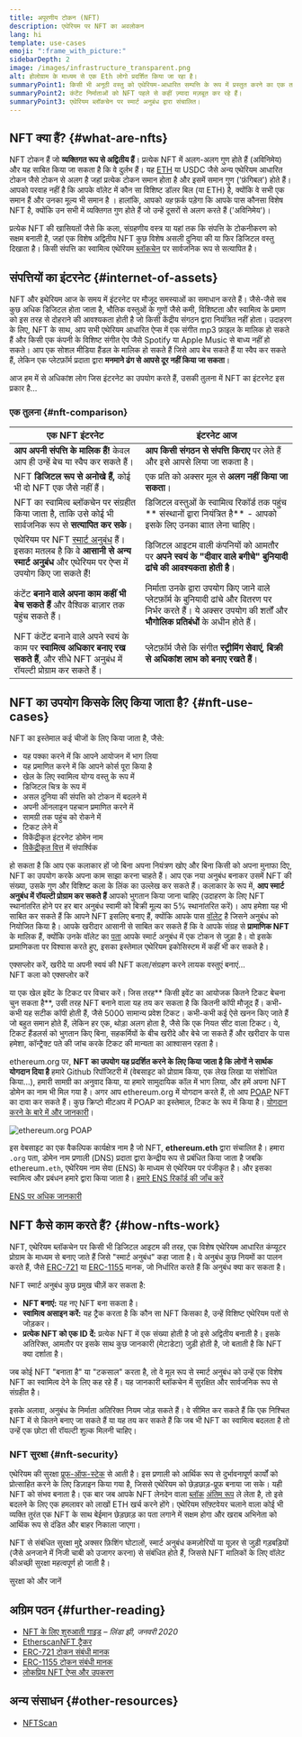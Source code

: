 ```yaml
---
title: अपूरणीय टोकन (NFT)
description: एथेरियम पर NFT का अवलोकन
lang: hi
template: use-cases
emoji: ":frame_with_picture:"
sidebarDepth: 2
image: /images/infrastructure_transparent.png
alt: होलोग्राम के माध्यम से एक Eth लोगो प्रदर्शित किया जा रहा है।
summaryPoint1: किसी भी अनूठी वस्तु को एथेरियम-आधारित सम्पत्ति के रूप में प्रस्तुत करने का एक तरीका।
summaryPoint2: कंटेंट निर्माताओं को NFT पहले से कहीं ज़्यादा मज़बूत कर रहे हैं।
summaryPoint3: एथेरियम ब्लॉकचेन पर स्मार्ट अनुबंध द्वारा संचालित।
---
```


## NFT क्या हैं? {#what-are-nfts}

NFT टोकन हैं जो **व्यक्तिगत रूप से अद्वितीय हैं**। प्रत्येक NFT में अलग-अलग गुण होते हैं (अविनिमेय) और यह साबित किया जा सकता है कि वे दुर्लभ हैं। यह [ETH](/glossary/#ether) या USDC जैसे अन्य एथेरियम आधारित टोकन जैसे टोकन से अलग है जहां प्रत्येक टोकन समान होता है और इसमें समान गुण ('फ़ंगिबल') होते हैं। आपको परवाह नहीं है कि आपके वॉलेट में कौन सा विशिष्ट डॉलर बिल (या ETH) है, क्योंकि वे सभी एक समान हैं और उनका मूल्य भी समान है । हालांकि, आपको _यह_ फ़र्क पड़ेगा कि आपके पास कौनसा विशेष NFT है, क्योंकि उन सभी में व्यक्तिगत गुण होते हैं जो उन्हें दूसरों से अलग करते हैं ('अविनिमेय')।

प्रत्येक NFT की खासियतों जैसे कि कला, संग्रहणीय वस्त्र या यहां तक कि संपत्ति के टोकनीकरण को सक्षम बनाती है, जहां एक विशेष अद्वितीय NFT कुछ विशेष असली दुनिया की या फिर डिजिटल वस्तु दिखाता है। किसी संपत्ति का स्वामित्व एथेरियम [ब्लॉकचेन](/glossary/#blockchain) पर सार्वजनिक रूप से सत्यापित है।

<YouTube id="Xdkkux6OxfM" />

## संपत्तियों का इंटरनेट {#internet-of-assets}

NFT और इथेरियम आज के समय में इंटरनेट पर मौजूद समस्याओं का समाधान करते हैं। जैसे-जैसे सब कुछ अधिक डिजिटल होता जाता है, भौतिक वस्तुओं के गुणों जैसे कमी, विशिष्टता और स्वामित्व के प्रमाण को इस तरह से दोहराने की आवश्यकता होती है जो किसी केंद्रीय संगठन द्वारा नियंत्रित नहीं होता। उदाहरण के लिए, NFT के साथ, आप सभी एथेरियम आधारित ऐप्स में एक संगीत mp3 फ़ाइल के मालिक हो सकते हैं और किसी एक कंपनी के विशिष्ट संगीत ऐप जैसे Spotify या Apple Music से बाध्य नहीं हो सकते। आप एक सोशल मीडिया हैंडल के मालिक हो सकते हैं जिसे आप बेच सकते हैं या स्वैप कर सकते हैं, लेकिन एक प्लेटफ़ॉर्म प्रदाता द्वारा **मनमाने ढंग से आपसे दूर नहीं किया जा सकता**।

आज हम में से अधिकांश लोग जिस इंटरनेट का उपयोग करते हैं, उसकी तुलना में NFT का इंटरनेट इस प्रकार है...

### एक तुलना {#nft-comparison}

| एक NFT इंटरनेट                                                                                                                                                    | इंटरनेट आज                                                                                                                                                               |
| ----------------------------------------------------------------------------------------------------------------------------------------------------------------- | ------------------------------------------------------------------------------------------------------------------------------------------------------------------------ |
| **आप अपनी संपत्ति के मालिक हैं!** केवल आप ही उन्हें बेच या स्वैप कर सकते हैं।                                                                                     | **आप किसी संगठन से संपत्ति किराए** पर लेते हैं और इसे आपसे लिया जा सकता है।                                                                                              |
| NFT **डिजिटल रूप से अनोखे हैं,** कोई भी दो NFT एक जैसे नहीं हैं।                                                                                                  | एक प्रति को अक्सर मूल से **अलग नहीं किया जा सकता**।                                                                                                                      |
| NFT का स्वामित्व ब्लॉकचेन पर संग्रहीत किया जाता है, ताकि उसे कोई भी सार्वजनिक रूप से **सत्यापित कर सके**।                                                         | डिजिटल वस्तुओं के स्वामित्व रिकॉर्ड तक पहुंच ** संस्थानों द्वारा नियंत्रित है** - आपको इसके लिए उनका बाात लेना चाहिए।                                                    |
| एथेरियम पर NFT [स्मार्ट अनुबंध](/glossary/#smart-contract) हैं। इसका मतलब है कि वे **आसानी से अन्य स्मार्ट अनुबंध** और एथेरियम पर ऐप्स में उपयोग किए जा सकते हैं! | डिजिटल आइटम वाली कंपनियों को आमतौर पर **अपने स्वयं के "दीवार वाले बगीचे" बुनियादी ढांचे की आवश्यकता होती है**।                                                           |
| कंटेंट **बनाने वाले अपना काम कहीं भी बेच सकते हैं** और वैश्विक बाज़ार तक पहुंच सकते हैं।                                                                          | निर्माता उनके द्वारा उपयोग किए जाने वाले प्लेटफ़ॉर्म के बुनियादी ढांचे और वितरण पर निर्भर करते हैं। ये अक्सर उपयोग की शर्तों और **भौगोलिक प्रतिबंधों** के अधीन होते हैं। |
| NFT कंटेंट बनाने वाले अपने स्वयं के काम पर **स्वामित्व अधिकार बनाए रख सकते हैं**, और सीधे NFT अनुबंध में रॉयल्टी प्रोग्राम कर सकते हैं।                           | प्लेटफ़ॉर्म जैसे कि संगीत **स्ट्रीमिंग सेवाएं, बिक्री से अधिकांश लाभ को बनाए रखते हैं**।                                                                                 |

## NFT का उपयोग किसके लिए किया जाता है? {#nft-use-cases}

NFT का इस्तेमाल कई चीजों के लिए किया जाता है, जैसे:

- यह पक्का करने में कि आपने आयोजन में भाग लिया
- यह प्रमाणित करने में कि आपने कोर्स पूरा किया है
- खेल के लिए स्वामित्व योग्य वस्तु के रूप में
- डिजिटल चित्र के रूप में
- असल दुनिया की संपत्ति को टोकन में बदलने में
- अपनी ऑनलाइन पहचान प्रमाणित करने में
- सामग्री तक पहुंच को रोकने में
- टिकट लेने में
- विकेंद्रीकृत इंटरनेट डोमेन नाम
- [विकेंद्रीकृत वित्त](/glossary/#defi) में संपार्श्विक

हो सकता है कि आप एक कलाकार हों जो बिना अपना नियंत्रण खोए और बिना किसी को अपना मुनाफा दिए, NFT का उपयोग करके अपना काम साझा करना चाहते हैं। आप एक नया अनुबंध बनाकर उसमें NFT की संख्या, उसके गुण और विशिष्ट कला के लिंक का उल्लेख कर सकते हैं। कलाकार के रूप में, **आप स्मार्ट अनुबंध में रॉयल्टी प्रोग्राम कर सकते हैं** आपको भुगतान किया जाना चाहिए (उदाहरण के लिए NFT स्थानांतरित होने पर हर बार अनुबंध स्वामी को बिक्री मूल्य का 5% स्थानांतरित करें)। आप हमेशा यह भी साबित कर सकते हैं कि आपने NFT इसलिए बनाए हैं, क्योंकि आपके पास [वॉलेट](/glossary/#wallet) है जिसने अनुबंध को नियोजित किया है। आपके खरीदार आसानी से साबित कर सकते हैं कि वे आपके संग्रह से **प्रामाणिक NFT** के मालिक हैं, क्योंकि उनके वॉलेट का [पता](/glossary/#address) आपके स्मार्ट अनुबंध में एक टोकन से जुड़ा है। वो इसके प्रामाणिकता पर विश्वास करते हुए, इसका इस्तेमाल एथेरियम इकोसिस्टम में कहीं भी कर सकते है।

<InfoBanner shouldSpaceBetween emoji=":eyes:" mt="8">
  <div>एक्सप्लोर करें, खरीदे या अपनी स्वयं की NFT कला/संग्रहण करने लायक वस्तुएं बनाएं...</div>
  <ButtonLink href="/apps/categories/collectibles">
    NFT कला को एक्सप्लोर करें
  </ButtonLink>
</InfoBanner>

या एक खेल इवेंट के टिकट पर विचार करें। जिस तरह** किसी इवेंट का आयोजक कितने टिकट बेचना चुन सकता है**, उसी तरह NFT बनाने वाला यह तय कर सकता है कि कितनी कॉपी मौजूद हैं। कभी-कभी यह सटीक कॉपी होती हैं, जैसे 5000 सामान्य प्रवेश टिकट। कभी-कभी कई ऐसे खनन किए जाते हैं जो बहुत समान होते हैं, लेकिन हर एक, थोड़ा अलग होता है, जैसे कि एक नियत सीट वाला टिकट। ये, टिकट हैंडलर्स को भुगतान किए बिना, सहकर्मियों के बीच खरीदे और बेचे जा सकते हैं और खरीदार के पास हमेशा, कॉन्ट्रैक्ट पते की जांच करके टिकट की मान्यता का आश्वासन रहता है।

ethereum.org पर, **NFT का उपयोग यह प्रदर्शित करने के लिए किया जाता है कि लोगों ने सार्थक योगदान दिया है** हमारे Github रिपॉजिटरी में (वेबसाइट को प्रोग्राम किया, एक लेख लिखा या संशोधित किया...), हमारी सामग्री का अनुवाद किया, या हमारे सामुदायिक कॉल में भाग लिया, और हमें अपना NFT डोमेन का नाम भी मिल गया है। अगर आप ethereum.org में योगदान करते हैं, तो आप [POAP](/glossary/#poap) NFT का दावा कर सकते हैं। कुछ क्रिप्टो मीटअप में POAP का इस्तेमाल, टिकट के रूप में किया है। [योगदान करने के बारे में और जानकारी](/contributing/#poap)।

![ethereum.org POAP](./poap.png)

इस वेबसाइट का एक वैकल्पिक कार्यक्षेत्र नाम है जो NFT, **ethereum.eth** द्वारा संचालित है। हमारा `.org` पता, डोमेन नाम प्रणाली (DNS) प्रदाता द्वारा केन्द्रीय रूप से प्रबंधित किया जाता है जबकि ethereum`.eth`, एथेरियम नाम सेवा (ENS) के माध्यम से एथेरियम पर पंजीकृत है। और इसका स्वामित्व और प्रबंधन हमारे द्वारा किया जाता है। [हमारे ENS रिकॉर्ड की जाँच करें](https://app.ens.domains/name/ethereum.eth)

[ENS पर अधिक जानकारी](https://app.ens.domains)

<Divider />

## NFT कैसे काम करते हैं? {#how-nfts-work}

NFT, एथेरियम ब्लॉकचेन पर किसी भी डिजिटल आइटम की तरह, एक विशेष एथेरियम आधारित कंप्यूटर प्रोग्राम के माध्यम से बनाए जाते हैं जिसे "स्मार्ट अनुबंध" कहा जाता है। ये अनुबंध कुछ नियमों का पालन करते हैं, जैसे [ERC-721](/glossary/#erc-721) या [ERC-1155](/glossary/#erc-1155) मानक, जो निर्धारित करते हैं कि अनुबंध क्या कर सकता है।

NFT स्मार्ट अनुबंध कुछ प्रमुख चीज़ें कर सकता है:

- **NFT बनाएं:** यह नए NFT बना सकता है।
- **स्वामित्व असाइन करें:** यह ट्रैक करता है कि कौन सा NFT किसका है, उन्हें विशिष्ट एथेरियम पतों से जोड़कर।
- **प्रत्येक NFT को एक ID दें:** प्रत्येक NFT में एक संख्या होती है जो इसे अद्वितीय बनाती है। इसके अतिरिक्त, आमतौर पर इसके साथ कुछ जानकारी (मेटाडेटा) जुड़ी होती है, जो बताती है कि NFT क्या दर्शाता है।

जब कोई NFT "बनाता है" या "टकसाल" करता है, तो वे मूल रूप से स्मार्ट अनुबंध को उन्हें एक विशेष NFT का स्वामित्व देने के लिए कह रहे हैं। यह जानकारी ब्लॉकचेन में सुरक्षित और सार्वजनिक रूप से संग्रहीत है।

इसके अलावा, अनुबंध के निर्माता अतिरिक्त नियम जोड़ सकते हैं। वे सीमित कर सकते हैं कि एक निश्चित NFT में से कितने बनाए जा सकते हैं या यह तय कर सकते हैं कि जब भी NFT का स्वामित्व बदलता है तो उन्हें एक छोटा सी रॉयल्टी शुल्क मिलनी चाहिए।

### NFT सुरक्षा {#nft-security}

एथेरियम की सुरक्षा [प्रूफ-ऑफ-स्टेक](/glossary/#pos) से आती है। इस प्रणाली को आर्थिक रूप से दुर्भावनापूर्ण कार्यों को प्रोत्साहित करने के लिए डिज़ाइन किया गया है, जिससे एथेरियम को छेड़छाड़-प्रूफ बनाया जा सके। यही NFT को संभव बनाता है। एक बार जब आपके NFT लेनदेन वाला [ब्लॉक](/glossary/#block) [अंतिम रूप](/glossary/#finality) ले लेता है, तो इसे बदलने के लिए एक हमलावर को लाखों ETH खर्च करने होंगे। एथेरियम सॉफ़्टवेयर चलाने वाला कोई भी व्यक्ति तुरंत एक NFT के साथ बेईमान छेड़छाड़ का पता लगाने में सक्षम होगा और खराब अभिनेता को आर्थिक रूप से दंडित और बाहर निकाला जाएगा।

NFT से संबंधित सुरक्षा मुद्दे अक्सर फ़िशिंग घोटालों, स्मार्ट अनुबंध कमज़ोरियों या यूज़र से जुड़ी गड़बड़ियों (जैसे अनजाने में निजी चाबी को उजागर करना) से संबंधित होते हैं, जिससे NFT मालिकों के लिए वॉलेट कीअच्छी सुरक्षा महत्वपूर्ण हो जाती है।

<ButtonLink href="/security/">
  सुरक्षा को और जानें
</ButtonLink>

## अग्रिम पठन {#further-reading}

- [NFT के लिए शुरुआती गाइड](https://linda.mirror.xyz/df649d61efb92c910464a4e74ae213c4cab150b9cbcc4b7fb6090fc77881a95d) – _लिंडा झी, जनवरी 2020_
- [EtherscanNFT ट्रैकर](https://etherscan.io/nft-top-contracts)
- [ERC-721 टोकन संबंधी मानक](/developers/docs/standards/tokens/erc-721/)
- [ERC-1155 टोकन संबंधी मानक](/developers/docs/standards/tokens/erc-1155/)
- [लोकप्रिय NFT ऐप्स और उपकरण](https://www.ethereum-ecosystem.com/blockchains/ethereum/nfts)

## अन्य संसाधन {#other-resources}

- [NFTScan](https://nftscan.com/)

<Divider />

<QuizWidget quizKey="nfts" />
